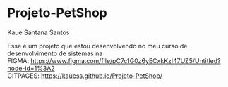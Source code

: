 # Projeto-PetShop
Kaue Santana Santos

 Esse é um projeto que estou desenvolvendo no meu curso de desenvolvimento de sistemas na  
FIGMA: https://www.figma.com/file/pC7c1G0z6yECxkKzl47UZ5/Untitled?node-id=1%3A2</br>
GITPAGES: https://kauess.github.io/Projeto-PetShop/
